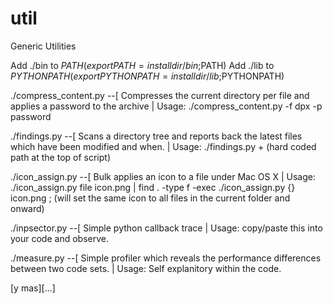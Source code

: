 # util
Generic Utilities

Add ./bin to $PATH (export PATH={install dir}/bin;$PATH)
Add ./lib to $PYTHONPATH (export PYTHONPATH={install dir}/lib;$PYTHONPATH)

./compress_content.py
--[ Compresses the current directory per file and applies a password to the archive
  | Usage: ./compress_content.py -f dpx -p password

./findings.py
--[ Scans a directory tree and reports back the latest files which have been modified and when.
  | Usage: ./findings.py + (hard coded path at the top of script)

./icon_assign.py
--[ Bulk applies an icon to a file under Mac OS X
  | Usage: ./icon_assign.py file icon.png
  |        find . -type f -exec ./icon_assign.py {} icon.png \; (will set the same icon to all files in the current folder and onward)

./inpsector.py
--[ Simple python callback trace
  | Usage: copy/paste this into your code and observe.

./measure.py
--[ Simple profiler which reveals the performance differences between two code sets.
  | Usage: Self explanitory within the code.

[y mas][...]